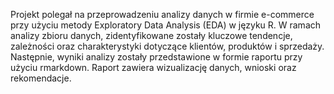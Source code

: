 Projekt polegał na przeprowadzeniu analizy danych w firmie e-commerce przy użyciu metody Exploratory Data Analysis (EDA) w języku R. W ramach analizy zbioru danych, zidentyfikowane zostały kluczowe tendencje, zależności oraz charakterystyki dotyczące klientów, produktów i sprzedaży. Następnie, wyniki analizy zostały przedstawione w formie raportu przy użyciu rmarkdown. Raport zawiera wizualizację danych, wnioski oraz rekomendacje.
